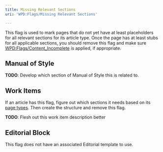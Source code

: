 ```yaml
---
title: Missing Relevant Sections
uri: 'WPD:Flags/Missing Relevant Sections'

---
```

This flag is used to mark pages that do not yet have at least placeholders for all relevant sections for its article type. Once the page has at least stubs for all applicable sections, you should remove this flag and make sure [WPD:Flags/Content\_Incomplete](/WPD:Flags/Content_Incomplete) is applied, if appropriate.

## <span>Manual of Style</span>

**TODO**: Develop which section of Manual of Style this is related to.

## <span>Work Items</span>

If an article has this flag, figure out which sections it needs based on its [page types](/WPD:Architecture#Page_Types). Then create the structure and remove this flag.

**TODO**: Flesh out this work item description better

## <span>Editorial Block</span>

This flag does not have an associated Editorial template to use.